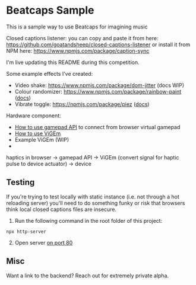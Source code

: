 # Beatcaps Sample

This is a sample way to use Beatcaps for imagining music

Closed captions listener: you can copy and paste it from here: https://github.com/goatandsheep/closed-captions-listener or install it from NPM here: https://www.npmjs.com/package/caption-sync

I'm live updating this README during this competition.

Some example effects I've created:

* Video shake: https://www.npmjs.com/package/dom-jitter (docs WIP) 
* Colour randomizer: https://www.npmjs.com/package/rainbow-paint ([docs](https://github.com/goatandsheep/color-randomizer))
* Vibrate toggle: https://npmjs.com/package/piez ([docs](https://github.com/goatandsheep/vibrate-toggle))

Hardware component:

* [How to use gamepad API](https://developer.mozilla.org/en-US/docs/Web/API/GamepadHapticActuator/pulse) to connect from browser virtual gamepad
* [How to use ViGEm](https://github.com/ViGEm/ViGEmClient)
* Example ViGEm (WIP)
* 
haptics in browser -> gamepad API -> ViGEm (convert signal  for haptic pulse to device actuator) -> device

## Testing

If you're trying to test locally with static instance (i.e. not through a hot reloading server) you'll need to do something funky or risk that browsers think local closed captions files are insecure.

1. Run the following command in the root folder of this project:

```shell
npx http-server
```

2. Open server [on port 80](http://localhost:8080)

## Misc

Want a link to the backend? Reach out for extremely private alpha.

